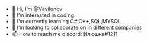 - 👋 Hi, I’m @Vavilonov
- 👀 I’m interested in coding
- 🌱 I’m currently learning C#,C++,SQL,MYSQL
- 💞️ I’m looking to collaborate on in different companies
- 📫 How to reach me discord: Илюшка#1211

<!---
Vavilonov/Vavilonov is a ✨ special ✨ repository because its `README.md` (this file) appears on your GitHub profile.
You can click the Preview link to take a look at your changes.
--->
